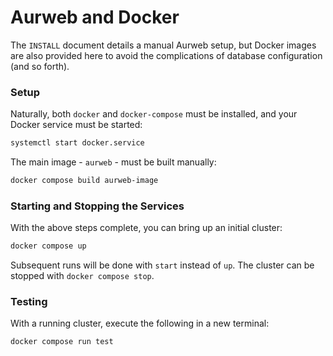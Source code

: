 # Aurweb and Docker

The `INSTALL` document details a manual Aurweb setup, but Docker images are also
provided here to avoid the complications of database configuration (and so
forth).

### Setup

Naturally, both `docker` and `docker-compose` must be installed, and your Docker
service must be started:

```sh
systemctl start docker.service
```

The main image - `aurweb` - must be built manually:

```sh
docker compose build aurweb-image
```

### Starting and Stopping the Services

With the above steps complete, you can bring up an initial cluster:

```sh
docker compose up
```

Subsequent runs will be done with `start` instead of `up`. The cluster can be
stopped with `docker compose stop`.

### Testing

With a running cluster, execute the following in a new terminal:

```sh
docker compose run test
```
